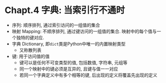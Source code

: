 # Chapt.4 字典: 当索引行不通时

- 序列: 顺序排列, 通过索引访问的一组值的集合
- 映射 Mapping: 不顺序排列, 通过键访问的一组值的集合. 映射中的每个值与一个独特的键对应.
- 字典 Dictionary, 即`dict`类是Python中唯一的内置映射类型
    - 又称散列表
- 键: 用于访问值的值
    - 键可以是任何不可变类型的值, 包括数值, 字符串, 元组等
    - 同一个映射中的键必须是互异的, 且键与值一一对应
    - 若同一个字典定义中有多个相等的键, 后出现的定义将覆盖先出现的定义
